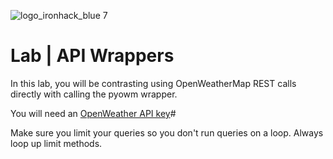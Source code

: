 ![logo_ironhack_blue 7](https://user-images.githubusercontent.com/23629340/40541063-a07a0a8a-601a-11e8-91b5-2f13e4e6b441.png)

# Lab | API Wrappers

In this lab, you will be contrasting using OpenWeatherMap REST calls directly with calling the pyowm wrapper. 

You will need an [OpenWeather API key](https://home.openweathermap.org/)#

Make sure you limit your queries so you don't run queries on a loop. Always loop up limit methods.